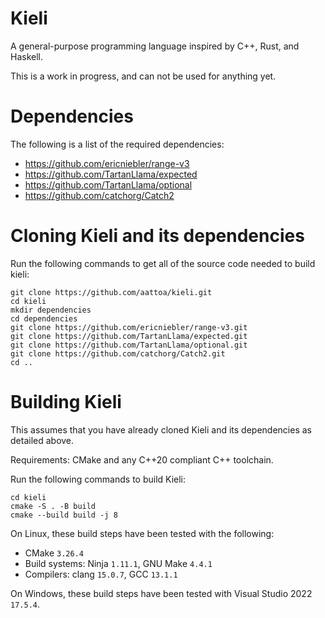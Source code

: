 # Kieli
A general-purpose programming language inspired by C++, Rust, and Haskell.

This is a work in progress, and can not be used for anything yet.

# Dependencies

The following is a list of the required dependencies:

* https://github.com/ericniebler/range-v3
* https://github.com/TartanLlama/expected
* https://github.com/TartanLlama/optional
* https://github.com/catchorg/Catch2

# Cloning Kieli and its dependencies

Run the following commands to get all of the source code needed to build kieli:

```Shell
git clone https://github.com/aattoa/kieli.git
cd kieli
mkdir dependencies
cd dependencies
git clone https://github.com/ericniebler/range-v3.git
git clone https://github.com/TartanLlama/expected.git
git clone https://github.com/TartanLlama/optional.git
git clone https://github.com/catchorg/Catch2.git
cd ..
```

# Building Kieli

This assumes that you have already cloned Kieli and its dependencies as detailed above.

Requirements: CMake and any C++20 compliant C++ toolchain.

Run the following commands to build Kieli:

```Shell
cd kieli
cmake -S . -B build
cmake --build build -j 8
```

On Linux, these build steps have been tested with the following:

* CMake `3.26.4`
* Build systems: Ninja `1.11.1`, GNU Make `4.4.1`
* Compilers: clang `15.0.7`, GCC `13.1.1`

On Windows, these build steps have been tested with Visual Studio 2022 `17.5.4`.
